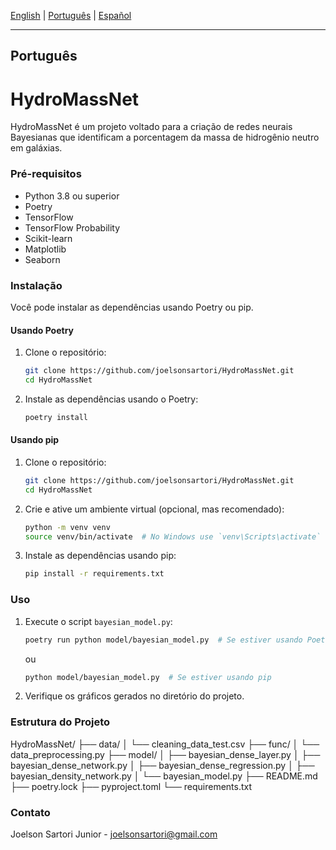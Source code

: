 [English](#english) | [Português](#português) | [Español](#español)

---

## Português

# HydroMassNet

HydroMassNet é um projeto voltado para a criação de redes neurais Bayesianas que identificam a porcentagem da massa de hidrogênio neutro em galáxias.

### Pré-requisitos

- Python 3.8 ou superior
- Poetry
- TensorFlow
- TensorFlow Probability
- Scikit-learn
- Matplotlib
- Seaborn

### Instalação

Você pode instalar as dependências usando Poetry ou pip.

#### Usando Poetry

1. Clone o repositório:
    ```bash
    git clone https://github.com/joelsonsartori/HydroMassNet.git
    cd HydroMassNet
    ```

2. Instale as dependências usando o Poetry:
    ```bash
    poetry install
    ```

#### Usando pip

1. Clone o repositório:
    ```bash
    git clone https://github.com/joelsonsartori/HydroMassNet.git
    cd HydroMassNet
    ```

2. Crie e ative um ambiente virtual (opcional, mas recomendado):
    ```bash
    python -m venv venv
    source venv/bin/activate  # No Windows use `venv\Scripts\activate`
    ```

3. Instale as dependências usando pip:
    ```bash
    pip install -r requirements.txt
    ```

### Uso

1. Execute o script `bayesian_model.py`:
    ```bash
    poetry run python model/bayesian_model.py  # Se estiver usando Poetry
    ```

    ou

    ```bash
    python model/bayesian_model.py  # Se estiver usando pip
    ```

2. Verifique os gráficos gerados no diretório do projeto.

### Estrutura do Projeto

HydroMassNet/
├── data/
│ └── cleaning_data_test.csv
├── func/
│ └── data_preprocessing.py
├── model/
│ ├── bayesian_dense_layer.py
│ ├── bayesian_dense_network.py
│ ├── bayesian_dense_regression.py
│ ├── bayesian_density_network.py
│ └── bayesian_model.py
├── README.md
├── poetry.lock
├── pyproject.toml
└── requirements.txt


### Contato

Joelson Sartori Junior - [joelsonsartori@gmail.com](mailto:joelsonsartori@gmail.com)
